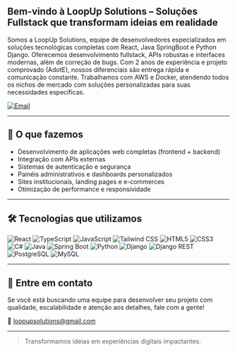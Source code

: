 ## Bem-vindo à LoopUp Solutions – Soluções Fullstack que transformam ideias em realidade

Somos a LoopUp Solutions, equipe de desenvolvedores especializados em soluções tecnológicas completas com React, Java SpringBoot e Python Django. Oferecemos desenvolvimento fullstack, APIs robustas e interfaces modernas, além de correção de bugs. Com 2 anos de experiência e projeto comprovado (AdotE), nossos diferenciais são entrega rápida e comunicação constante. Trabalhamos com AWS e Docker, atendendo todos os nichos de mercado com soluções personalizadas para suas necessidades específicas.

[![Email](https://img.shields.io/badge/Email-EA4335?style=for-the-badge&logo=gmail&logoColor=white)](mailto:loopupsolutions@gmail.com)

---

## 🚀 O que fazemos

- Desenvolvimento de aplicações web completas (frontend + backend)
- Integração com APIs externas
- Sistemas de autenticação e segurança
- Painéis administrativos e dashboards personalizados
- Sites institucionais, landing pages e e-commerces
- Otimização de performance e responsividade

---

## 🛠 Tecnologias que utilizamos

<div style="display: inline_block">
  <img alt="React" src="https://img.shields.io/badge/React-20232A?style=for-the-badge&logo=react&logoColor=61DAFB"/>
  <img alt="TypeScript" src="https://img.shields.io/badge/TypeScript-3178C6?style=for-the-badge&logo=typescript&logoColor=white"/>
  <img alt="JavaScript" src="https://img.shields.io/badge/JavaScript-F7DF1E?style=for-the-badge&logo=javascript&logoColor=black"/>
  <img alt="Tailwind CSS" src="https://img.shields.io/badge/Tailwind_CSS-38B2AC?style=for-the-badge&logo=tailwind-css&logoColor=white"/>
  <img alt="HTML5" src="https://img.shields.io/badge/HTML5-E34F26?style=for-the-badge&logo=html5&logoColor=white"/>
  <img alt="CSS3" src="https://img.shields.io/badge/CSS3-1572B6?style=for-the-badge&logo=css3&logoColor=white"/>
  <img alt="C#" src="https://img.shields.io/badge/C%23-239120?style=for-the-badge&logo=c-sharp&logoColor=white"/>
  <img alt="Java" src="https://img.shields.io/badge/Java-ED8B00?style=for-the-badge&logo=java&logoColor=white"/>
  <img alt="Spring Boot" src="https://img.shields.io/badge/Spring_Boot-6DB33F?style=for-the-badge&logo=spring-boot&logoColor=white"/>
  <img alt="Python" src="https://img.shields.io/badge/Python-3776AB?style=for-the-badge&logo=python&logoColor=white"/>
  <img alt="Django" src="https://img.shields.io/badge/Django-092E20?style=for-the-badge&logo=django&logoColor=white"/>
  <img alt="Django REST" src="https://img.shields.io/badge/Django%20REST-FF1709?style=for-the-badge&logo=django&logoColor=white"/>
  <img alt="PostgreSQL" src="https://img.shields.io/badge/PostgreSQL-316192?style=for-the-badge&logo=postgresql&logoColor=white"/>
  <img alt="MySQL" src="https://img.shields.io/badge/MySQL-00758F?style=for-the-badge&logo=mysql&logoColor=white"/>
</div>

---

## 💼 Entre em contato

Se você está buscando uma equipe para desenvolver seu projeto com qualidade, escalabilidade e atenção aos detalhes, fale com a gente!

📧 loopupsolutions@gmail.com 

---

> Transformamos ideias em experiências digitais impactantes.
